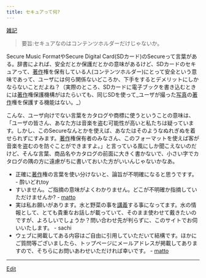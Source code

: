 ```yaml
---
title: セキュアって何?
---
```

[雑記](/雑記)

> 要旨:セキュアなのはコンテンツホルダーだけじゃないか。


Secure Music FormatやSecure Digital Card(SDカード)のSecureって言葉がある。辞書によれば、安全だとか保護だとかの意味があるけど、SDカードのセキュアって、[著作](/著作)権を保有している人(コンテンツホルダー)にとって安全という意味であって、ユーザには何ら関係ないどころか、下手をするとデメリットにしかならないことだよね？（実際のところ、SDカードに電子ブックを書き込むときには[著作](/著作)権保護機構がはたらいても、同じSDを使って_ユーザが撮った[写真](/写真)の[著作](/著作)権を保護する機能はない。_）



こんな、ユーザ向けでない言葉をカタログや商標に使うということの意味は、「ユーザの皆さん、あなた方は音楽を盗む可能性が高いと私たちは疑っています。しかし、このSecureなんとかを使えば、あなたはそのようなぬれぎぬを着せられずにすみます。[著作](/著作)権保有者のみなさん、このフォーマットを使えば客が音楽を盗むのを防ぐことができますよ。」と言っている風にしか聞こえないのだけど、そんな言葉、商品名やカタログの前面に大きく書かないで、小さい字でカタログの隅の方に遠慮がちに書いておいた方がいいんじゃないかなあ。

* 正確に[著作](/著作)権の言葉を使い分けないと、論旨が不明確になると思うですす。 - 酔いどれtoy 
* すいません。ご指摘の意味がよくわかりません。どこが不明確か指摘していただけませんか? - [matto](/matto) 
* 実は私お願いがあります。水と野菜の事を[講義](/講義)する事になってます。水の情報として、とても貴重なお話しが載っていて、そのまま使わせて戴きたいのですが、よろしいでしょうか？問い合わせ先が判らずに、このサイトでお伺いいたします。 - sachi 
* ウェブに掲載してある内容はご自由に引用していただいて結構です。ほかにご質問等ございましたら、トップページにメールアドレスが掲載してありますので、そちらにお問いあわせいただければ幸いです。 - [matto](/matto) 
<!--  -->




----
[Edit](https://github.com/vitroid/vitroid.github.io/edit/master/MD/セキュアって何?.md)
